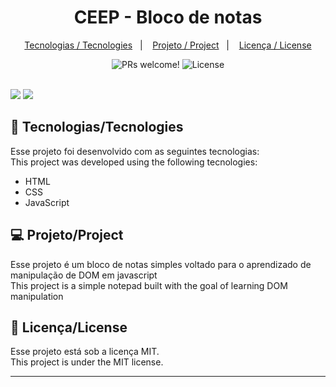 <h1 align="center">
 CEEP - Bloco de notas
</h1>

<p align="center">
  <a href="#-tecnologias">Tecnologias / Tecnologies</a>&nbsp;&nbsp;&nbsp;|&nbsp;&nbsp;&nbsp;
  <a href="#-projeto">Projeto / Project</a>&nbsp;&nbsp;&nbsp;|&nbsp;&nbsp;&nbsp;
  <a href="#memo-licença">Licença / License</a>
</p>

<p align="center">
 <img src="https://img.shields.io/static/v1?label=PRs&message=welcome&color=49AA26&labelColor=000000" alt="PRs welcome!" />

  <img alt="License" src="https://img.shields.io/static/v1?label=license&message=MIT&color=49AA26&labelColor=000000">
</p>

<br>

<img src="https://i.imgur.com/HfuH2Ld.png"/>
<img src="https://i.imgur.com/HfuH2Ld.png"/>

## 🚀 Tecnologias/Tecnologies

Esse projeto foi desenvolvido com as seguintes tecnologias: </br>
This project was developed using the following tecnologies:

- HTML
- CSS
- JavaScript

## 💻 Projeto/Project

Esse projeto é um bloco de notas simples voltado para o aprendizado de manipulação de DOM em javascript </br>
This project is a simple notepad built with the goal of learning DOM manipulation

## :memo: Licença/License

Esse projeto está sob a licença MIT. </br>
This project is under the MIT license.

---
